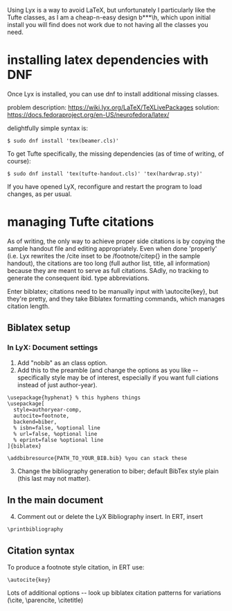 Using Lyx is a way to avoid LaTeX, but unfortunately I particularly like the Tufte classes, as I am a cheap-n-easy design b***\h,  which upon initial install you will find does not work due to not having all the classes you need.

# installing latex dependencies with DNF
Once Lyx is installed, you can use dnf to install additional missing classes.

problem description: https://wiki.lyx.org/LaTeX/TeXLivePackages
solution: https://docs.fedoraproject.org/en-US/neurofedora/latex/

delightfully simple syntax is:
```
$ sudo dnf install 'tex(beamer.cls)' 
```

To get Tufte specifically, the missing dependencies (as of time of writing, of course):
```
$ sudo dnf install 'tex(tufte-handout.cls)' 'tex(hardwrap.sty)'
```
If you have opened LyX, reconfigure and restart the program to load changes, as per usual.

# managing Tufte citations

As of writing, the only way to achieve proper side citations is by copying the sample handout file and editing appropriately. Even when done 'properly' (i.e. Lyx rewrites the /cite inset to be /footnote/citep{} in the sample handout), the citations are too long (full author list, title, all information) because they are meant to serve as full citations. SAdly, no tracking to generate the consequent ibid. type abbreviations.

Enter biblatex; citations need to be manually input with \autocite{key}, but they're pretty, and they take Biblatex formatting commands, which manages citation length.

## Biblatex setup

### In LyX: Document settings

1. Add "nobib" as an class option.
2. Add this to the preamble (and change the options as you like -- specifically style may be of interest, especially if you want full ciations instead of just author-year).
```
\usepackage{hyphenat} % this hyphens things
\usepackage[
  style=authoryear-comp,
  autocite=footnote,
  backend=biber,
  % isbn=false, %optional line
  % url=false, %optional line
  % eprint=false %optional line
]{biblatex}

\addbibresource{PATH_TO_YOUR_BIB.bib} %you can stack these
```
3. Change the bibliography generation to biber; default BibTex style plain (this last may not matter).

## In the main document

4. Comment out or delete the LyX Bibliography insert. In ERT, insert
```
\printbibliography
```

## Citation syntax
To produce a footnote style citation, in ERT use:

``` \autocite{key} ``` 

Lots of additional options -- look up biblatex citation patterns for variations (\cite, \parencite, \citetitle)
